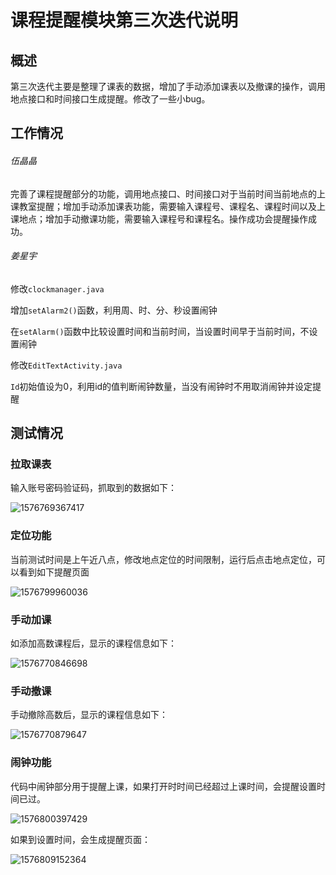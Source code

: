 # 课程提醒模块第三次迭代说明

## 概述

第三次迭代主要是整理了课表的数据，增加了手动添加课表以及撤课的操作，调用地点接口和时间接口生成提醒。修改了一些小bug。

## 工作情况

###### 伍晶晶

完善了课程提醒部分的功能，调用地点接口、时间接口对于当前时间当前地点的上课教室提醒；增加手动添加课表功能，需要输入课程号、课程名、课程时间以及上课地点；增加手动撤课功能，需要输入课程号和课程名。操作成功会提醒操作成功。

###### 姜星宇

修改`clockmanager.java`

增加`setAlarm2()`函数，利用周、时、分、秒设置闹钟

在`setAlarm()`函数中比较设置时间和当前时间，当设置时间早于当前时间，不设置闹钟

修改`EditTextActivity.java`

`Id`初始值设为0，利用id的值判断闹钟数量，当没有闹钟时不用取消闹钟并设定提醒

## 测试情况

### 拉取课表

输入账号密码验证码，抓取到的数据如下：

![1576769367417](C:\Users\wujj\AppData\Roaming\Typora\typora-user-images\1576769367417.png)

### 定位功能

当前测试时间是上午近八点，修改地点定位的时间限制，运行后点击地点定位，可以看到如下提醒页面

![1576799960036](C:\Users\wujj\AppData\Roaming\Typora\typora-user-images\1576799960036.png)



### 手动加课

如添加高数课程后，显示的课程信息如下：

![1576770846698](C:\Users\wujj\AppData\Roaming\Typora\typora-user-images\1576770846698.png)

### 手动撤课

手动撤除高数后，显示的课程信息如下：

![1576770879647](C:\Users\wujj\AppData\Roaming\Typora\typora-user-images\1576770879647.png)

### 闹钟功能

代码中闹钟部分用于提醒上课，如果打开时时间已经超过上课时间，会提醒设置时间已过。

![1576800397429](C:\Users\wujj\AppData\Roaming\Typora\typora-user-images\1576800397429.png)

如果到设置时间，会生成提醒页面：

![1576809152364](C:\Users\wujj\AppData\Roaming\Typora\typora-user-images\1576809152364.png)


